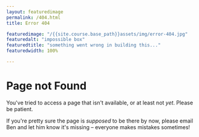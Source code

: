 ```yaml
---
layout: featuredimage
permalink: /404.html
title: Error 404

featuredimage: "/{{site.course.base_path}}assets/img/error-404.jpg"
featuredalt: "impossible box"
featuredtitle: "something went wrong in building this..."
featuredwidth: 100%

---
```


# Page not Found
You've tried to access a page that isn't available, or at least not *yet*. Please be patient.

If you're pretty sure the page is *supposed* to be there by now, please email Ben and let him know it's missing – everyone makes mistakes sometimes!
